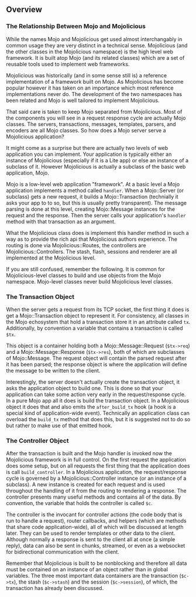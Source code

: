 ## Overview

### The Relationship Between Mojo and Mojolicious

While the names Mojo and Mojolicious get used almost interchangably in common usage they are very distinct in a technical sense.
Mojolicious (and the other classes in the Mojolicious namespace) is the high level web framework.
It is built atop Mojo (and its related classes) which are a set of reusable tools used to implement web frameworks.

Mojolicious was historically (and in some sense still is) a reference implementation of a framework built on Mojo.
As Mojolicious has become popular however it has taken on an importance which most reference implementations never do.
The development of the two namespaces has been related and Mojo is well tailored to implement Mojolicious.

That said care is taken to keep Mojo separated from Mojolicious.
Most of the components you will see in a request response cycle are actually Mojo classes.
The servers, transactions, messages, templates, parsers, and encoders are all Mojo classes.
So how does a Mojo server serve a Mojolicious application?

It might come as a surprise but there are actually two levels of web application you can implement.
Your application is typically either an instance of Mojolicious (especially if it is a Lite app) or else an instance of a subclass of it.
However Mojolicious is actually a subclass of the basic web application, Mojo.

Mojo is a low-level web application "framework".
At a basic level a Mojo application implements a method called `handler`.
When a Mojo::Server (or subclass) gets a new request, it builds a Mojo::Transaction (technially it asks your app to to so, but this is usually pretty transparent).
The message parsing is done at this level, creating Mojo::Message instances for the request and the response.
Then the server calls your application's `handler` method with that transaction as an argument.

What the Mojolicious class does is implement this handler method in such a way as to provide the rich api that Mojolicious authors experience.
The routing is done via Mojolicious::Routes, the controllers are Mojolicious::Controllers.
The stash, flash, sessions and renderer are all implemented at the Mojolicious level.

If you are still confused, remember the following.
It is common for Mojolicious-level classes to build and use objects from the Mojo namespace.
Mojo-level classes never build Mojolicious level classes.

### The Transaction Object

When the server gets a request from its TCP socket, the first thing it does is get a Mojo::Transaction object to represent it.
For consistency, all classes in the Mojo echosystem that hold a transaction store it in an attribute called `tx`.
Additionally, by convention a variable that contains a transaction is called `$tx`.

This object is a container holding both a Mojo::Message::Request (`$tx->req`) and a Mojo::Message::Response (`$tx->res`), both of which are subclasses of Mojo::Message.
The request object will contain the parsed request after it has been parsed; the response object is where the application will define the message to be written to the client.

Interestingly, the server doesn't actually create the transaction object, it asks the application object to build one.
This is done so that your application can take some action very early in the request/response cycle.
In a pure Mojo app all it does is build the transaction object.
In a Mojolicious object it does that and also emits the `after_build_tx` hook (a hook is a special kind of application-wide event).
Technically an application class can overload the `build_tx` method that does this, but it is suggested not to do so but rather to make use of that emitted hook.

### The Controller Object

After the transaction is built and the Mojo handler is invoked now the Mojolicious framework is in full control.
On the first request the application does some setup, but on all requests the first thing that the application does is call `build_controller`.
In a Mojolicious application, the request/response cycle is governed by a Mojolicious::Controller instance (or an instance of a subclass).
A new instance is created for each request and is used throughout the handling of it from the routing to rendering a response.
The controller presents many useful methods and contains all of the data.
By convention, the variable that holds the controller is called `$c`.

The controller is the invocant for controller actions (the code body that is run to handle a request), router callbacks, and helpers (which are methods that share code application-wide), all of which will be discussed at length later.
They can be used to render templates or other data to the client.
Although normally a response is sent to the client all at once (a simple reply), data can also be sent in chunks, streamed, or even as a websocket for bidirectional communication with the client.

Remember that Mojolicious is built to be nonblocking and therefore all data must be contained on an instance of an object rather than in global variables.
The three most important data containers are the transaction (`$c->tx`), the stash (`$c->stash`) and the session (`$c->session`), of which, the transaction has already been discussed.

